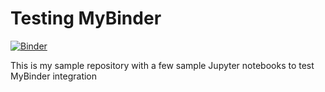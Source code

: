 # Testing MyBinder

[![Binder](https://mybinder.org/badge_logo.svg)](https://mybinder.org/v2/gh/pokrovskyy/sample-notebooks/master)

This is my sample repository with a few sample Jupyter notebooks to test MyBinder integration
